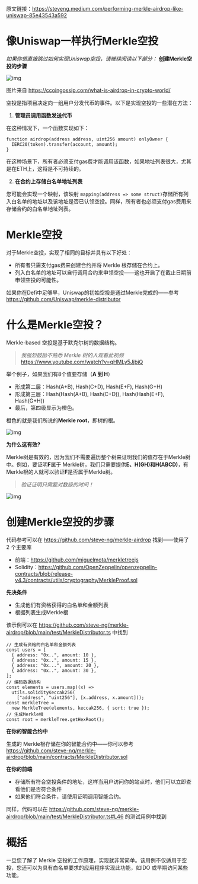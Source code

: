 原文链接：https://steveng.medium.com/performing-merkle-airdrop-like-uniswap-85e43543a592

# 像Uniswap一样执行Merkle空投

*如果你想直接跳过如何实现Uniswap空投，请继续阅读以下部分：* **创建Merkle空投的步骤**

![img](https://img.learnblockchain.cn/attachments/2022/05/kBck9IbG6285e77c2632c.jpeg)

图片来自 https://ccoingossip.com/what-is-airdrop-in-crypto-world/

空投是指项目决定向一组用户分发代币的事件。以下是实现空投的一些潜在方法：

1. **管理员调用函数发送代币**

在这种情况下，一个函数实现如下：

```
function airdrop(address address, uint256 amount) onlyOwner {
  IERC20(token).transfer(account, amount);  
}
```

在这种场景下，所有者必须支付gas费才能调用该函数，如果地址列表很大，尤其是在ETH上，这将是不可持续的。

2. **在合约上存储白名单地址列表**

您可能会实现一个映射，该映射 `mapping(address => some struct)`存储所有列入白名单的地址以及该地址是否已认领空投。同样，所有者也必须支付gas费用来存储合约的白名单地址列表。

# Merkle空投

对于Merkle空投，实现了相同的目标并具有以下好处：

- 所有者只需支付gas费来创建合约并将 Merkle 根存储在合约上。
- 列入白名单的地址可以自行调用合约来申领空投——这也开启了在截止日期前申领空投的可能性。

如果你在Defi中足够早，Uniswap的初始空投是通过Merkle完成的——参考 https://github.com/Uniswap/merkle-distributor

# 什么是Merkle空投？

Merkle-based 空投是基于默克尔树的数据结构。

> *我强烈鼓励不熟悉 Merkle 树的人观看此视频*  https://www.youtube.com/watch?v=qHMLy5JjbjQ

举个例子，如果我们有8个值要存储（**A 到 H**）

- 形成第二层：Hash(A+B), Hash(C+D), Hash(E+F), Hash(G+H)
- 形成第三层：Hash(Hash(A+B), Hash(C+D)), Hash(Hash(E+F), Hash(G+H))
- 最后，第四级显示为橙色。

橙色的就是我们所说的**Merkle root**，即树的根。

![img](https://img.learnblockchain.cn/attachments/2022/05/GEJcdQir6285e88586f38.png)

**为什么这有效?**

Merkle树是有效的，因为我们不需要遍历整个树来证明我们的值存在于Merkle树中。例如，要证明**F**属于 Merkle树，我们只需要提供**E、H(GH)**和**H(ABCD)**，有Merkle根的人就可以验证**F**是否属于Merkle树。

> *验证证明只需要对数级的时间！*

![img](https://img.learnblockchain.cn/attachments/2022/05/k5t2bk0N6285e8c3d7ee1.png)

# 创建Merkle空投的步骤

代码参考可以在 https://github.com/steve-ng/merkle-airdrop 找到——使用了 2 个主要库

- 前端：https://github.com/miguelmota/merkletreejs
- Solidity：https://github.com/OpenZeppelin/openzeppelin-contracts/blob/release-v4.3/contracts/utils/cryptography/MerkleProof.sol

**先决条件**

- 生成他们有资格获得的白名单和金额列表
- 根据列表生成Merkle根

该示例可以在 https://github.com/steve-ng/merkle-airdrop/blob/main/test/MerkleDistributor.ts 中找到

```
// 生成有资格的白名单和金额列表
const users = [    
  { address: "0x..", amount: 10 },    
  { address: "0x..", amount: 15 },    
  { address: "0x...", amount: 20 },    
  { address: "0x..", amount: 30 },  
]; 
// 编码数据结构
const elements = users.map((x) =>     
  utils.solidityKeccak256(
    ["address", "uint256"], [x.address, x.amount]));
const merkleTree = 
  new MerkleTree(elements, keccak256, { sort: true });
// 生成Merkle根
const root = merkleTree.getHexRoot();
```

**在你的智能合约中**

生成的 Merkle根存储在你的智能合约中——你可以参考 https://github.com/steve-ng/merkle-airdrop/blob/main/contracts/MerkleDistributor.sol

**在你的前端**

- 存储所有符合空投条件的地址，这样当用户访问你的站点时，他们可以立即查看他们是否符合条件
- 如果他们符合条件，请使用证明调用智能合约。

同样，代码可以在 https://github.com/steve-ng/merkle-airdrop/blob/main/test/MerkleDistributor.ts#L46 的测试用例中找到

# 概括

一旦您了解了 Merkle 空投的工作原理，实现就非常简单。该用例不仅适用于空投，您还可以为具有白名单要求的应用程序实现此功能，如IDO 或早期访问某些功能。